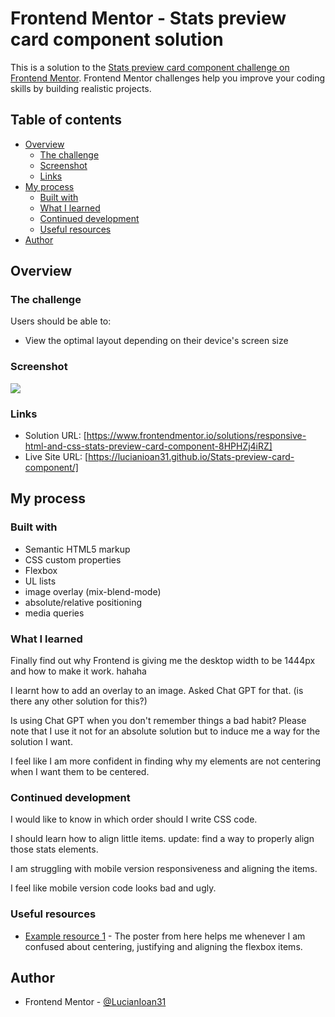 # Frontend Mentor - Stats preview card component solution

This is a solution to the [Stats preview card component challenge on Frontend Mentor](https://www.frontendmentor.io/challenges/stats-preview-card-component-8JqbgoU62). Frontend Mentor challenges help you improve your coding skills by building realistic projects. 

## Table of contents

- [Overview](#overview)
  - [The challenge](#the-challenge)
  - [Screenshot](#screenshot)
  - [Links](#links)
- [My process](#my-process)
  - [Built with](#built-with)
  - [What I learned](#what-i-learned)
  - [Continued development](#continued-development)
  - [Useful resources](#useful-resources)
- [Author](#author)


## Overview

### The challenge

Users should be able to:

- View the optimal layout depending on their device's screen size

### Screenshot

![](./screenshot.jpg)


### Links

- Solution URL: [https://www.frontendmentor.io/solutions/responsive-html-and-css-stats-preview-card-component-8HPHZj4iRZ]
- Live Site URL: [https://lucianioan31.github.io/Stats-preview-card-component/]

## My process

### Built with

- Semantic HTML5 markup
- CSS custom properties
- Flexbox
- UL lists
- image overlay (mix-blend-mode)
- absolute/relative positioning
- media queries

### What I learned

Finally find out why Frontend is giving me the desktop width to be 1444px and how to make it work. hahaha

I learnt how to add an overlay to an image. Asked Chat GPT for that. (is there any other solution for this?)

Is using Chat GPT when you don't remember things a bad habit? Please note that I use it not for an absolute solution but to induce me a way for the solution I want. 

I feel like I am more confident in finding why my elements are not centering when I want them to be centered.

### Continued development

I would like to know in which order should I write CSS code.

I should learn how to align little items. update: find a way to properly align those stats elements. 

I am struggling with mobile version responsiveness and aligning the items. 

I feel like mobile version code looks bad and ugly. 

### Useful resources

- [Example resource 1](https://css-tricks.com/snippets/css/a-guide-to-flexbox/) - The poster from here helps me whenever I am confused about centering, justifying and aligning the flexbox items. 

## Author

- Frontend Mentor - [@LucianIoan31](https://www.frontendmentor.io/profile/LucianIoan31)
